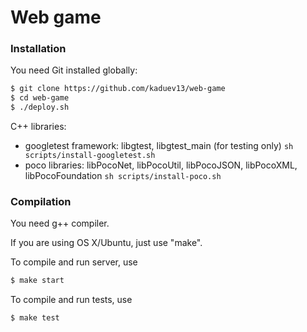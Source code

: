# Web game

### Installation

You need Git installed globally:

```sh
$ git clone https://github.com/kaduev13/web-game
$ cd web-game
$ ./deploy.sh
```

C++ libraries:

- googletest framework: libgtest, libgtest_main (for testing only) `sh scripts/install-googletest.sh`
- poco libraries: libPocoNet, libPocoUtil, libPocoJSON, libPocoXML, libPocoFoundation `sh scripts/install-poco.sh`


### Compilation

You need g++ compiler.

If you are using OS X/Ubuntu, just use "make".

To compile and run server, use

```sh
$ make start
```

To compile and run tests, use

```sh
$ make test
```

